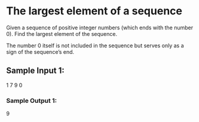 # The largest element of a sequence

Given a sequence of positive integer numbers (which ends with the number 0). Find the largest element of the sequence.

The number 0 itself is not included in the sequence but serves only as a sign of the sequence’s end.

## Sample Input 1:

1
7
9
0

### Sample Output 1:

9
